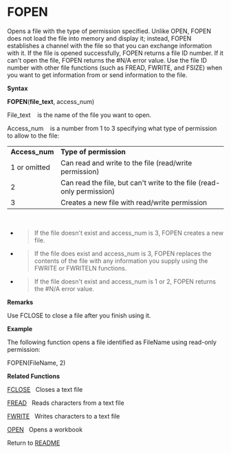 # FOPEN

Opens a file with the type of permission specified. Unlike OPEN, FOPEN
does not load the file into memory and display it; instead, FOPEN
establishes a channel with the file so that you can exchange information
with it. If the file is opened successfully, FOPEN returns a file ID
number. If it can't open the file, FOPEN returns the \#N/A error value.
Use the file ID number with other file functions (such as FREAD, FWRITE,
and FSIZE) when you want to get information from or send information to
the file.

**Syntax**

**FOPEN**(**file\_text**, access\_num)

File\_text&nbsp;&nbsp;&nbsp;&nbsp;is the name of the file you want to
open.

Access\_num&nbsp;&nbsp;&nbsp;&nbsp;is a number from 1 to 3 specifying
what type of permission to allow to the file:

|                 |                                                                       |
| --------------- | --------------------------------------------------------------------- |
| **Access\_num** | **Type of permission**                                                |
| 1 or omitted    | Can read and write to the file (read/write permission)                |
| 2               | Can read the file, but can't write to the file (read-only permission) |
| 3               | Creates a new file with read/write permission                         |

&nbsp;

  - > If the file doesn't exist and access\_num is 3, FOPEN creates a
    > new file.

  - > If the file does exist and access\_num is 3, FOPEN replaces the
    > contents of the file with any information you supply using the
    > FWRITE or FWRITELN functions.

  - > If the file doesn't exist and access\_num is 1 or 2, FOPEN returns
    > the \#N/A error value.


**Remarks**

Use FCLOSE to close a file after you finish using it.

**Example**

The following function opens a file identified as FileName using
read-only permission:

FOPEN(FileName, 2)

**Related Functions**

[FCLOSE](FCLOSE.md)&nbsp;&nbsp;&nbsp;Closes a text file

[FREAD](FREAD.md)&nbsp;&nbsp;&nbsp;Reads characters from a text file

[FWRITE](FWRITE.md)&nbsp;&nbsp;&nbsp;Writes characters to a text file

[OPEN](OPEN.md)&nbsp;&nbsp;&nbsp;Opens a workbook



Return to [README](README.md#F)

